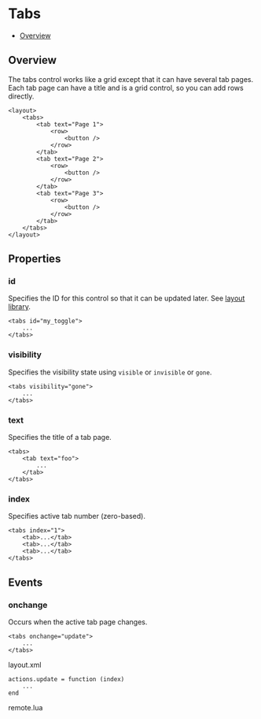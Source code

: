 ﻿
# Tabs

* [Overview](#overview)



## Overview

The tabs control works like a grid except that it can have several tab pages.
Each tab page can have a title and is a grid control, so you can add rows directly.

	<layout>
		<tabs>
			<tab text="Page 1">
				<row>
					<button />
				</row>
			</tab>
			<tab text="Page 2">
				<row>
					<button />
				</row>
			</tab>
			<tab text="Page 3">
				<row>
					<button />
				</row>
			</tab>
		</tabs>
	</layout>



## Properties

### id
Specifies the ID for this control so that it can be updated later. See [layout library](/api/libs/layout).

	<tabs id="my_toggle">
		...
	</tabs>

### visibility
Specifies the visibility state using ``visible`` or ``invisible`` or ``gone``.

	<tabs visibility="gone">
		...
	</tabs>

### text
Specifies the title of a tab page.

	<tabs>
		<tab text="foo">
			...
		</tab>
	</tabs>

### index
Specifies active tab number (zero-based).

	<tabs index="1">
		<tab>...</tab>
		<tab>...</tab>
		<tab>...</tab>
	</tabs>



## Events

### onchange
Occurs when the active tab page changes.

	<tabs onchange="update">
		...
	</tabs>

<ct>layout.xml</ct>

	actions.update = function (index)
		...
	end

<ct>remote.lua</ct>